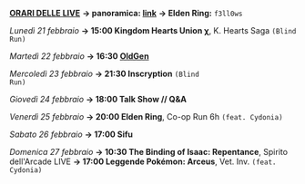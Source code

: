 <b><u>ORARI DELLE LIVE</u></b>
<b>→ panoramica: <a href="https://trello.com/b/iKwdSGf3/sabaku">link</a></b>
<b>→ Elden Ring:</b> <code>f3ll0ws</code>

<i>Lunedì 21 febbraio</i>
<b>→ 15:00 Kingdom Hearts Union χ</b>, K. Hearts Saga <code>(Blind Run)</code>

<i>Martedì 22 febbraio </i>
<b>→ 16:30 <a href="https://www.twitch.tv/oldgenproject">OldGen</a></b>

<i>Mercoledì 23 febbraio</i>
<b>→ 21:30 Inscryption</b> <code>(Blind Run)</code>

<i>Giovedì 24 febbraio</i>
<b>→ 18:00 Talk Show // Q&A</b>

<i>Venerdì 25 febbraio</i>
<b>→ 20:00 Elden Ring</b>, Co-op Run 6h <code>(feat. Cydonia)</code>

<i>Sabato 26 febbraio</i>
<b>→ 17:00 Sifu</b>

<i>Domenica 27 febbraio</i>
<b>→ 10:30 The Binding of Isaac: Repentance</b>, Spirito dell'Arcade LIVE
<b>→ 17:00 Leggende Pokémon: Arceus</b>, Vet. Inv. <code>(feat. Cydonia)</code>
